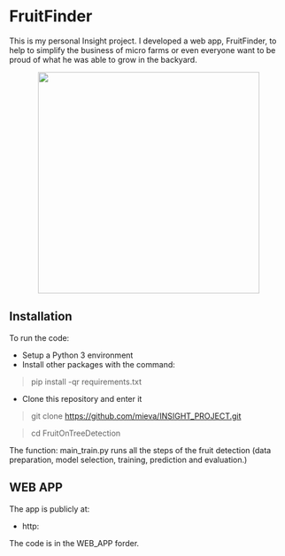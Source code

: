 # FruitFinder

This is my personal Insight project. I developed a web app, FruitFinder, to help to simplify the business of micro farms or 
even everyone want to be proud of what he was able to grow in the 
backyard.

<p align="center">
	<img src="./imgs/concept.png" width="400">
</p>

## Installation
To run the code:

* Setup a Python 3 environment
* Install other packages with the command:

> pip install -qr requirements.txt

* Clone this repository and enter it

> git clone https://github.com/mieva/INSIGHT_PROJECT.git

> cd FruitOnTreeDetection

The function: main_train.py runs all the steps of the 
fruit detection (data preparation, model selection, training, prediction  and
evaluation.) 

## WEB APP
The app is publicly at:

* http:

The code is in the WEB_APP forder.




